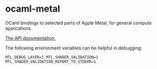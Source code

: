# ocaml-metal

OCaml bindings to selected parts of Apple Metal, for general compute applications.

[The API documentation.](https://lukstafi.github.io/ocaml-metal/)

The following environment variables can be helpful in debugging:

```shell
MTL_DEBUG_LAYER=1 MTL_SHADER_VALIDATION=1 MTL_SHADER_VALIDATION_REPORT_TO_STDERR=1
```
